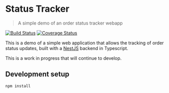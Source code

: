 # Status Tracker

> A simple demo of an order status tracker webapp

[![Build Status](https://travis-ci.com/danielbackus/statustracker.svg?branch=master)](https://travis-ci.com/nosleepnotever/statustracker)
[![Coverage Status](https://coveralls.io/repos/github/danielbackus/statustracker/badge.svg?branch=master)](https://coveralls.io/github/nosleepnotever/statustracker?branch=master)

This is a demo of a simple web application that allows the tracking of order status updates, built with a [NestJS](https://github.com/nestjs/nest) backend in Typescript.

This is a work in progress that will continue to develop.

## Development setup

```sh
npm install
```
